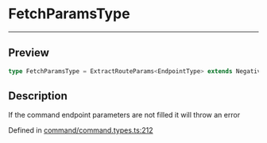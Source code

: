 

# FetchParamsType

<div class="api-docs__separator" data-reactroot="">

---

</div><div class="api-docs__section">

## Preview

</div><div class="api-docs__preview type single">

```ts
type FetchParamsType = ExtractRouteParams<EndpointType> extends NegativeTypes ? { params?: NegativeTypes } : true extends HasParams ? { params?: NegativeTypes } : { params: ExtractRouteParams<EndpointType> };
```

</div><div class="api-docs__section">

## Description

</div><div class="api-docs__description"><span class="api-docs__do-not-parse">

If the command endpoint parameters are not filled it will throw an error

</span></div><p class="api-docs__definition">

Defined in [command/command.types.ts:212](https://github.com/BetterTyped/hyper-fetch/blob/d6c03b85/packages/core/src/command/command.types.ts#L212)

</p>